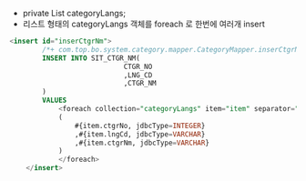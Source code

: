 - private List<CategoryLang> categoryLangs;
- 리스트 형태의 categoryLangs 객체를 foreach 로 한번에 여러개 insert


```sql
<insert id="inserCtgrNm">
		/*+ com.top.bo.system.category.mapper.CategoryMapper.inserCtgrNm [카테고리명 등록] [] */
		INSERT INTO SIT_CTGR_NM(
							CTGR_NO
							,LNG_CD
							,CTGR_NM
		)
		VALUES
			<foreach collection="categoryLangs" item="item" separator=",">
		    (
				#{item.ctgrNo, jdbcType=INTEGER}
				,#{item.lngCd, jdbcType=VARCHAR}
				,#{item.ctgrNm, jdbcType=VARCHAR}
			)
			</foreach>
	</insert>
```
